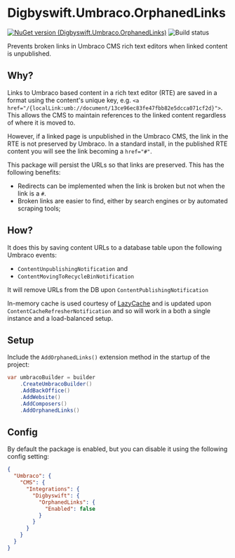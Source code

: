 # Digbyswift.Umbraco.OrphanedLinks

[![NuGet version (Digbyswift.Umbraco.OrphanedLinks)](https://img.shields.io/nuget/v/Digbyswift.Core.svg)](https://www.nuget.org/packages/Digbyswift.Umbraco.OrphanedLinks/)
![Build status](https://dev.azure.com/digbyswift/Digbyswift%20-%20OSS%20Packages/_apis/build/status/Build%20Digbyswift.Umbraco.OrphanedLinks)

Prevents broken links in Umbraco CMS rich text editors when linked content is unpublished.

## Why?

Links to Umbraco based content in a rich text editor (RTE) are saved in a format using the content's unique
key, e.g. `<a href="/{localLink:umb://document/13ce96ec83fe47fbb82e5dcca071cf2d}">`. This allows the CMS to
maintain references to the linked content regardless of where it is moved to.

However, if a linked page is unpublished in the Umbraco CMS, the link in the RTE is not preserved by Umbraco.
In a standard install, in the published RTE content you will see the link becoming a `href="#"`.

This package will persist the URLs so that links are preserved. This has the following benefits:

 - Redirects can be implemented when the link is broken but not when the link is a `#`.
 - Broken links are easier to find, either by search engines or by automated scraping tools;

## How?

It does this by saving content URLs to a database table upon the following Umbraco events:

 - `ContentUnpublishingNotification` and
 - `ContentMovingToRecycleBinNotification`

It will remove URLs from the DB upon `ContentPublishingNotification`

In-memory cache is used courtesy of [LazyCache](https://github.com/alastairtree/LazyCache) and is updated upon `ContentCacheRefresherNotification` and so will work in a both a single instance and a load-balanced setup.


## Setup

Include the `AddOrphanedLinks()` extension method in the startup of the project:

```csharp
var umbracoBuilder = builder
    .CreateUmbracoBuilder()
    .AddBackOffice()
    .AddWebsite()
    .AddComposers()
    .AddOrphanedLinks()
```


## Config

By default the package is enabled, but you can disable it using the following config setting:

```json
{
  "Umbraco": {
    "CMS": {
      "Integrations": {
        "Digbyswift": {
          "OrphanedLinks": {
            "Enabled": false
          }
        }
      }
    }
  }
}
```
